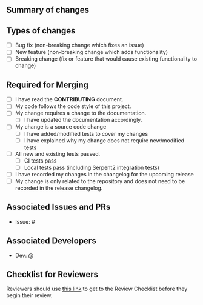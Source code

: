 ## Summary of changes
<!--- In one or more sentences, describe the PR you are submitting -->



## Types of changes
<!--- What types of changes does your code introduce? Put an `x` in all the boxes that apply: -->

- [ ] Bug fix (non-breaking change which fixes an issue)
- [ ] New feature (non-breaking change which adds functionality)
- [ ] Breaking change (fix or feature that would cause existing functionality to change)

## Required for Merging
- [ ] I have read the **CONTRIBUTING** document.
- [ ] My code follows the code style of this project.
- [ ] My change requires a change to the documentation.
  - [ ] I have updated the documentation accordingly.
- [ ] My change is a source code change
  - [ ] I have added/modified tests to cover my changes
  - [ ] I have explained why my change does not require new/modified tests 
- [ ] All new and existing tests passed.
  - [ ] CI tests pass
  - [ ] Local tests pass (including Serpent2 integration tests)
- [ ] I have recorded my changes in the changelog for the upcoming release
- [ ] My change is only related to the repository and does not need to be recorded in the release changelog.

## Associated Issues and PRs
<!--- Please note any issues or pull requests associated with this pull request -->

- Issue: #


## Associated Developers
<!--- Please mention any developers who should be alerted of this PR -->

- Dev: @


## Checklist for Reviewers

Reviewers should use [this link](https://arfc.github.io/manual/guides/pull_requests) to get to the 
Review Checklist before they begin their review.
